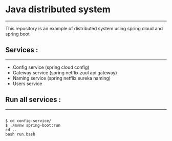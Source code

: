 # Java distributed system
------------------------
This repository is an example of distributed system using spring cloud and spring boot 

## Services :
--------------------
- Config  service (spring cloud config) 
- Gateway service (spring netflix zuul api gateway)
- Naming  service (spring netflix eureka naming)
- Users   service 

## Run all services : 
------------------------
```

$ cd config-service/
$ ./mvnw spring-boot:run
cd ..
bash run.bash 

```


